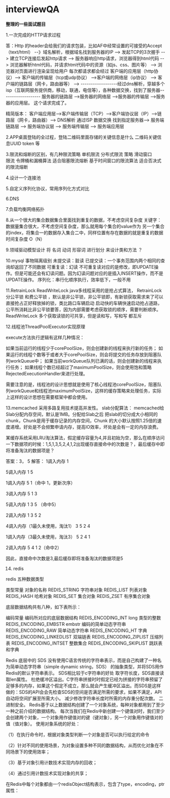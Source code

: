 # interviewQA

**整理的一些面试题目**

1.一次完成的HTTP请求过程

答：Http 的header会给我们的请求包装，比如AF中经常设置的可接受的Accept（text/html） --》域名解析，根据域名找到服务器的IP --> 发起TCP的3次握手 --> 建立TCP连接后发起http请求 --> 服务器响应http请求，浏览器得到html代码 --> 浏览器解析html代码，并请求html代码中的资源（如js、css、图片等） --> 浏览器对页面进行渲染呈现给用户
每次都请求都会经过  客户端的应用层（http协议）-->  客户端的传输层（tcp或udp协议） -->客户端的网络层（ip协议） --> 客户端的链路层（网卡，路由器等） -->  ------------------经过dns解析，穿越多个isp（互联网服务提供商，移动，联通，电信等），各种数据交换，找到了服务器------------------- 服务器的链路层  -->服务器的网络层  -->服务器的传输层  -->服务器的应用层。 这个请求完成了。

精简版本：
客户端应用层-->客户端传输层（TCP）-->客户端协议层（IP）-->链路层（网卡，路由器）-->  DNS解析 通过ISP 数据交换 找到指定服务器--> 服务端链路层 --> 服务端协议层 --> 服务端传输层 --> 服务端应用层 



2.APP桌面登陆的全过程，登陆二维码里面存储的关键信息是什么
二维码关键信息UUID token 等


3.限流和熔断的区别，有几种限流策略
单机限流 分布式限流
策略 滑动窗口  
限流 令牌桶和漏桶算法 适合阻塞限流熔断
基于时间窗口的限流算法 适合否决式的限流熔断


4.设计一个连接池


5.自定义序列化协议，常用序列化方式对比


6.DNS


7.负载均衡网络拓扑

8.从一个很大的集合数据集合里面找到重复的数据，不考虑空间复杂度
关键字：数据量集合很大，不考虑空间复杂度，那么就用每个集合的value作为 另一个集合的index，将集合一的数据存入集合二中，同样位置有存在数据的就是重复的数据  时间复杂度  O（N）

9.领域驱动模型设计
将  名词  动词  形容词  进行划分 来设计类和方法 ？


10.mysql 事物隔离级别
未提交读：脏读
已提交读：一个事务范围内两个相同的查询却返回了不同数据
可重复读：幻读 不可重复读对应的是修改，即UPDATE操作。但是可能还会有幻读问题。因为幻读问题对应的是插入INSERT操作，而不是UPDATE操作。
序列化：串行化顺序执行，效率低下，一般不用


11.RetrainLock ReadWriteLock
java多线程采用的是抢占式算法， RetrainLock  分公平锁 和费公平锁 ，默认是非公平锁，非公平锁即，有新锁获取需求来了可以直接抢占正好释放掉的锁，类比路口车辆启动 启动快的车辆快速启动抢占道路，公平所消耗比非公平锁要答，因为内部需要考虑获取锁的顺序，需要判断顺序。ReadWriteLock  多个获取读锁的可共享，但是读和写，写和写 都互斥


12.线程池ThreadPoolExecutor实现原理

execute方法执行逻辑有这样几种情况：

如果当前运行的线程少于corePoolSize，则会创建新的线程来执行新的任务；
如果运行的线程个数等于或者大于corePoolSize，则会将提交的任务存放到阻塞队列workQueue中；
如果当前workQueue队列已满的话，则会创建新的线程来执行任务；
如果线程个数已经超过了maximumPoolSize，则会使用饱和策略RejectedExecutionHandler来进行处理。

需要注意的是，线程池的设计思想就是使用了核心线程池corePoolSize，阻塞队列workQueue和线程池maximumPoolSize，这样的缓存策略来处理任务，实际上这样的设计思想在需要框架中都会使用。


13.memcached
采用多路复用技术提高并发性。
slab分配算法： memcached给Slab分配内存空间，默认是1MB。分配给Slab之后 把slab的切分成大小相同的chunk，Chunk是用于缓存记录的内存空间，Chunk 的大小默认按照1.25倍的速度递增。好处是不会频繁申请内存，提高IO效率，坏处是会有一定的内存浪费。


某缓存系统采用LRU淘汰算法，假定缓存容量为4,并且初始为空，那么在顺序访问一下数据项的时候：1,5,1,3,5,2,4,1,2出现缓存直接命中的次数是？，最后缓存中即将准备淘汰的数据项是？

答案：3， 5
解答：
1调入内存 1

5调入内存 1 5

1调入内存 5 1（命中 1，更新次序）

3调入内存 5 1 3

5调入内存 1 3 5 （命中5）

2调入内存 1 3 5 2

4调入内存（1最久未使用，淘汰1） 3 5 2 4

1调入内存（3最久未使用，淘汰3） 5 2 4 1

2调入内存 5 4 1 2（命中2）

因此，直接命中次数是3,最后缓存即将准备淘汰的数据项是5



14. redis 

redis 五种数据类型

类型常量	对象的名称
REDIS_STRING	字符串对象
REDIS_LIST	列表对象
REDIS_HASH	哈希对象
REDIS_SET	集合对象
REDIS_ZSET	有序集合对象


底层数据结构共有八种，如下表所示：

编码常量	编码所对应的底层数据结构
REDIS_ENCODING_INT	long 类型的整数
REDIS_ENCODING_EMBSTR	embstr 编码的简单动态字符串
REDIS_ENCODING_RAW	简单动态字符串
REDIS_ENCODING_HT	字典
REDIS_ENCODING_LINKEDLIST	双端链表
REDIS_ENCODING_ZIPLIST	压缩列表
REDIS_ENCODING_INTSET	整数集合
REDIS_ENCODING_SKIPLIST	跳跃表和字典


Redis 底层中的 SDS   没有使用C语言传统的字符串表示，而是自己构建了一种名为简单动态字符串（simple dynamic string，SDS） 的抽象类型，并将SDS用作Redis的默认字符串表示。
SDS相比较于c字符串的好处
取字符长度，SDS直接读取len属性。
杜绝缓冲区溢出。C字符串拼接时时假定已经为拼接的字符串预留了足够多的内存，如果这个假定不成立，那么就会产生缓冲区溢出。而SDS是这样做的：SDS的API会会先检查SDS的空间是否满足所需的要求，如果不满足，API自动将空间扩展至所需大小。
减少修改字符串长度时所需的内存重分配次数。
二进制安全。
Redis基于以上数据结构创建了一个对象系统，每种对象都用到了至少一种之前介绍的数据结构。
每次当我们在Redis中新创建一个键值对时，我们至少会创建两个对象，一个对象用作键值对的键（键对象），另一个对象用作键值对的值（值对象）。
使用对象系统的好处：

（1）在执行命令时，根据对象类型判断一个对象是否可以执行给定的命令

（2）针对不同的使用场景，为对象设置多种不同的数据结构，从而优化对象在不同场景下的使用效率；

（3）基于对象引用计数技术实现内存的回收；

（4）通过引用计数技术实现对象的共享；

在Redis中每个对象都由一个redisObject结构表示，包含了type，encoding，ptr属性：


